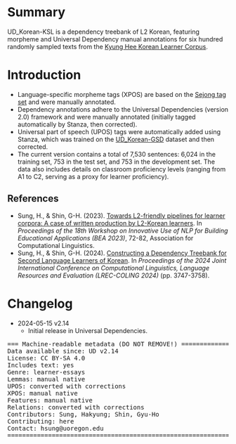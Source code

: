# Summary

UD_Korean-KSL is a dependency treebank of L2 Korean, featuring morpheme and Universal Dependency manual annotations for six hundred randomly sampled texts from the [Kyung Hee Korean Learner Corpus](https://github.com/jungyeul/korean-learner-corpus).

# Introduction

- Language-specific morpheme tags (XPOS) are based on the [Sejong tag set](https://github.com/NLPxL2Korean/L2KW-corpus) and were manually annotated.
- Dependency annotations adhere to the Universal Dependencies (version 2.0) framework and were manually annotated (initially tagged automatically by Stanza, then corrected).
- Universal part of speech (UPOS) tags were automatically added using Stanza, which was trained on the [UD_Korean-GSD](https://github.com/UniversalDependencies/UD_Korean-GSD) dataset and then corrected.
- The current version contains a total of 7,530 sentences: 6,024 in the training set, 753 in the test set, and 753 in the development set. The data also includes details on classroom proficiency levels (ranging from A1 to C2, serving as a proxy for learner proficiency).

## References

- Sung, H., & Shin, G-H. (2023). [Towards L2-friendly pipelines for learner corpora: A case of written production by L2-Korean learners](https://aclanthology.org/2023.bea-1.6/). In *Proceedings of the 18th Workshop on Innovative Use of NLP for Building Educational Applications (BEA 2023)*, 72-82, Association for Computational Linguistics. 
- Sung, H., & Shin, G-H. (2024). [Constructing a Dependency Treebank for Second Language Learners of Korean](https://aclanthology.org/2024.lrec-main.332/). In *Proceedings of the 2024 Joint International Conference on Computational Linguistics, Language Resources and Evaluation (LREC-COLING 2024)* (pp. 3747-3758).

# Changelog

* 2024-05-15 v2.14
  * Initial release in Universal Dependencies.

<pre>
=== Machine-readable metadata (DO NOT REMOVE!) ================================
Data available since: UD v2.14
License: CC BY-SA 4.0
Includes text: yes
Genre: learner-essays
Lemmas: manual native
UPOS: converted with corrections
XPOS: manual native
Features: manual native
Relations: converted with corrections
Contributors: Sung, Hakyung; Shin, Gyu-Ho
Contributing: here
Contact: hsung@uoregon.edu
===============================================================================
</pre>
